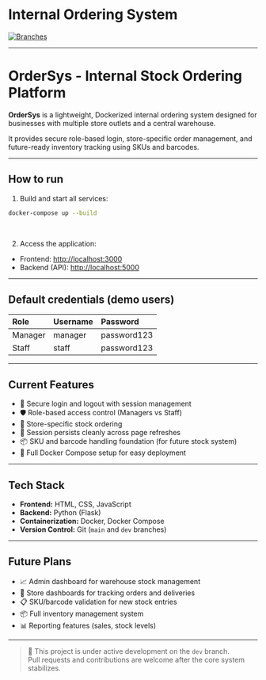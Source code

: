 # Internal Ordering System

[![Branches](https://img.shields.io/badge/branches-main%20%7C%20dev-blue)](https://github.com/GregoryCarberry/ordersys/branches)

---

# OrderSys - Internal Stock Ordering Platform

**OrderSys** is a lightweight, Dockerized internal ordering system designed for businesses with multiple store outlets and a central warehouse.

It provides secure role-based login, store-specific order management, and future-ready inventory tracking using SKUs and barcodes.

---

## How to run

1. Build and start all services:

```bash
docker-compose up --build
```
<br>

2. Access the application:

- Frontend: [http://localhost:3000](http://localhost:3000)
- Backend (API): [http://localhost:5000](http://localhost:5000)

---

## Default credentials (demo users)

| Role    | Username | Password    |
|:--------|:---------|:------------|
| Manager | manager  | password123 |
| Staff   | staff    | password123 |

---

## Current Features

- 🔐 Secure login and logout with session management
- 🛡️ Role-based access control (Managers vs Staff)
- 🛒 Store-specific stock ordering
- 🧠 Session persists cleanly across page refreshes
- 📦 SKU and barcode handling foundation (for future stock system)
- 🐳 Full Docker Compose setup for easy deployment

---

## Tech Stack

- **Frontend:** HTML, CSS, JavaScript
- **Backend:** Python (Flask)
- **Containerization:** Docker, Docker Compose
- **Version Control:** Git (`main` and `dev` branches)

---

## Future Plans

- 📈 Admin dashboard for warehouse stock management
- 🏪 Store dashboards for tracking orders and deliveries
- 📋 SKU/barcode validation for new stock entries
- 📦 Full inventory management system
- 📊 Reporting features (sales, stock levels)

---

> 🚀 This project is under active development on the `dev` branch.  
> Pull requests and contributions are welcome after the core system stabilizes.
